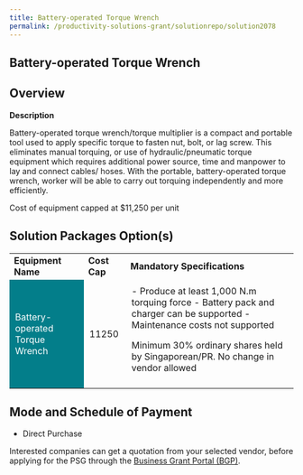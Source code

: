 ```yaml
---
title: Battery-operated Torque Wrench
permalink: /productivity-solutions-grant/solutionrepo/solution2078
---
```


## Battery-operated Torque Wrench

## Overview

**Description**

Battery-operated torque wrench/torque multiplier is a compact and portable tool used to apply specific torque to fasten nut, bolt, or lag screw. This eliminates manual torquing, or use of hydraulic/pneumatic torque equipment which requires additional power source, time and manpower to lay and connect cables/ hoses. With the portable, battery-operated torque wrench, worker will be able to carry out torquing independently and more efficiently.

Cost of equipment capped at $11,250 per unit

## Solution Packages Option(s)

<table>
<tr>
<td><b>Equipment Name</b></td>
<td><b>Cost Cap</b></td>
<td><b>Mandatory Specifications</b></td>
</tr>
<tr>
<td style='padding: 10px; background-color: #037E8A; color: #FFFFFF;'>Battery-operated Torque Wrench</td>
<td style='padding: 10px;'>11250</td>
<td style='padding: 10px;'>- Produce at least 1,000 N.m torquing force 
- Battery pack and charger can be supported
- Maintenance costs not supported

Minimum 30% ordinary shares held by Singaporean/PR. No change in vendor allowed</td>
</tr>
</table>

## Mode and Schedule of Payment

 - Direct Purchase

Interested companies can get a quotation from your selected vendor, before applying for the PSG through the <a href='https://www.businessgrants.gov.sg/' target='_blank' rel='noopener'>Business Grant Portal (BGP)</a>.

<script src="/jquery/resize-tables.js"></script>
